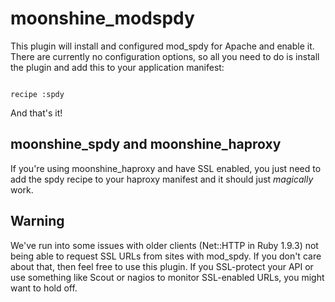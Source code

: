 # moonshine_modspdy

This plugin will install and configured mod_spdy for Apache and enable it.  There are currently no configuration options, so all you need to do is install the plugin and add this to your application manifest:

<pre><code>
recipe :spdy
</code></pre>

And that's it!

## moonshine_spdy and moonshine_haproxy

If you're using moonshine_haproxy and have SSL enabled, you just need to add the spdy recipe to your haproxy manifest and it should just *magically* work.

## Warning

We've run into some issues with older clients (Net::HTTP in Ruby 1.9.3) not being able to request SSL URLs from sites with mod_spdy.  If you don't care about that, then feel free to use this plugin. If you SSL-protect your API or use something like Scout or nagios to monitor SSL-enabled URLs, you might want to hold off.